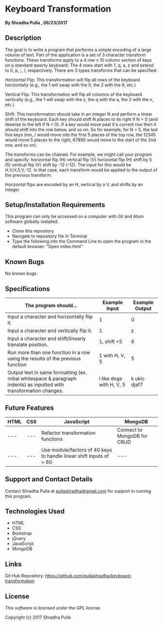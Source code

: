 # Keyboard Transformation

#### By Shradha Pulla , 06/23/2017

## Description

The goal is to write a program that performs a simple encoding of a large volume of text. Part of the application is a set of 3 character transform functions. These transforms apply to a 4 row x 10 column section of keys on a standard qwerty keyboard. The 4 rows start with 1, q, a, z and extend to 0, p, ;, /, respectively. There are 3 types transforms that can be specified:

Horizontal Flip: This transformation will flip all rows of the keyboard horizontally (e.g., the 1 will swap with the 0, the 2 with the 9, etc.)

Vertical Flip: This transformation will flip all columns of the keyboard vertically (e.g., the 1 will swap with the z, the q with the a, the 2 with the x, etc.)

Shift: This transformation should take in an integer N and perform a linear shift of the keyboard. Each key should shift N places to its right if N > 0 (and likewise to the left if N < 0). If a key would move past it's current row then it should shift into the row below, and so on. So for example, for N = 5, the last five keys (nm,./ would move into the first 5 places of the top row, the 12345 would move 5 places to the right, 67890 would move to the start of the 2nd row, and so on).

The transforms can be chained. For example, we might call your program and specify: horizontal flip (H) vertical flip (V) horizontal flip (H) shift by 5 (5) vertical flip (V) shift by -12 (-12). The input for this would be H,V,H,5,V,-12. In that case, each transform would be applied to the output of the previous transform.  

Horizontal flips are encoded by an H, vertical by a V, and shifts by an integer.

## Setup/Installation Requirements

This program can only be accessed on a computer with Git and Atom software globally installed.

* Clone this repository
* Navigate to repository file in Terminal
* Type the following into the Command Line to open the program in the default browser: "Open index.html"

## Known Bugs

No known bugs.

## Specifications

The program should... | Example Input | Example Output
----- | ----- | -----
Input a character and horizontally flip it. | 1 | 0
Input a character and vertically flip it. | 1 | z
Input a character and shift/linearly translate position. | 1, shift +5 | 6
Run more than one function in a row using the results of the previous function | 1 with H, V, 5 | 5
Output text in same formatting (ex. initial whitespace & paragraph indents) as inputted with transformation changes. | I like dogs with H, V, 5 | k ukic djaf7

## Future Features

HTML | CSS | JavaScript | MongoDB
----- | ----- | ----- | -----
--- | --- | Refactor transformation functions | Connect to MongoDB for CRUD
--- | --- | Use module/factors of 40 keys to handle linear shift inputs of > 80 | ---

## Support and Contact Details

Contact Shradha Pulla at pullashradha@gmail.com for support in running this program.

## Technologies Used

* HTML
* CSS
* Bootstrap
* jQuery
* JavaScript
* MongoDB

## Links

Git Hub Repository: https://github.com/pullashradha/keyboard-transformation

## License

*This software is licensed under the GPL license.*

Copyright (c) 2017 Shradha Pulla
